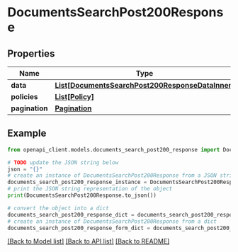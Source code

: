 # DocumentsSearchPost200Response


## Properties

Name | Type | Description | Notes
------------ | ------------- | ------------- | -------------
**data** | [**List[DocumentsSearchPost200ResponseDataInner]**](DocumentsSearchPost200ResponseDataInner.md) |  | [optional] 
**policies** | [**List[Policy]**](Policy.md) |  | [optional] 
**pagination** | [**Pagination**](Pagination.md) |  | [optional] 

## Example

```python
from openapi_client.models.documents_search_post200_response import DocumentsSearchPost200Response

# TODO update the JSON string below
json = "{}"
# create an instance of DocumentsSearchPost200Response from a JSON string
documents_search_post200_response_instance = DocumentsSearchPost200Response.from_json(json)
# print the JSON string representation of the object
print(DocumentsSearchPost200Response.to_json())

# convert the object into a dict
documents_search_post200_response_dict = documents_search_post200_response_instance.to_dict()
# create an instance of DocumentsSearchPost200Response from a dict
documents_search_post200_response_form_dict = documents_search_post200_response.from_dict(documents_search_post200_response_dict)
```
[[Back to Model list]](../README.md#documentation-for-models) [[Back to API list]](../README.md#documentation-for-api-endpoints) [[Back to README]](../README.md)


